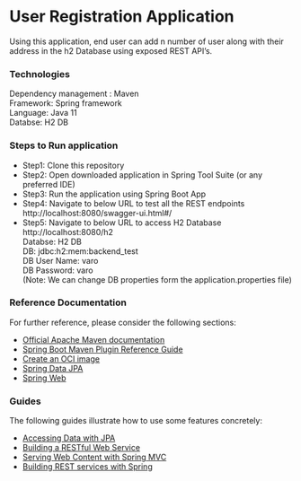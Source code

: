 # User Registration Application

Using this application, end user can add n number of user along with their address in the h2 Database using exposed REST API’s. 

### Technologies

Dependency management : Maven <br>
Framework: Spring framework <br>
Language: Java 11<br>
Databse: H2 DB<br>


### Steps to Run application

* Step1: Clone this repository
* Step2: Open downloaded application in Spring Tool Suite (or any preferred IDE)<br>
* Step3: Run the application using Spring Boot App<br>
* Step4: Navigate to below URL to test all the REST endpoints<br> 
  http://localhost:8080/swagger-ui.html#/<br>
* Step5: Navigate to below URL to  access H2 Database<br> 
  http://localhost:8080/h2 <br>
  Databse: H2 DB <br>
  DB: jdbc:h2:mem:backend_test <br>
  DB User Name: varo <br>
  DB Password: varo <br>
  (Note: We can change DB properties form the application.properties file) <br>


### Reference Documentation
For further reference, please consider the following sections:

* [Official Apache Maven documentation](https://maven.apache.org/guides/index.html)
* [Spring Boot Maven Plugin Reference Guide](https://docs.spring.io/spring-boot/docs/2.5.6/maven-plugin/reference/html/)
* [Create an OCI image](https://docs.spring.io/spring-boot/docs/2.5.6/maven-plugin/reference/html/#build-image)
* [Spring Data JPA](https://docs.spring.io/spring-boot/docs/2.5.6/reference/htmlsingle/#boot-features-jpa-and-spring-data)
* [Spring Web](https://docs.spring.io/spring-boot/docs/2.5.6/reference/htmlsingle/#boot-features-developing-web-applications)

### Guides
The following guides illustrate how to use some features concretely:

* [Accessing Data with JPA](https://spring.io/guides/gs/accessing-data-jpa/)
* [Building a RESTful Web Service](https://spring.io/guides/gs/rest-service/)
* [Serving Web Content with Spring MVC](https://spring.io/guides/gs/serving-web-content/)
* [Building REST services with Spring](https://spring.io/guides/tutorials/bookmarks/)


